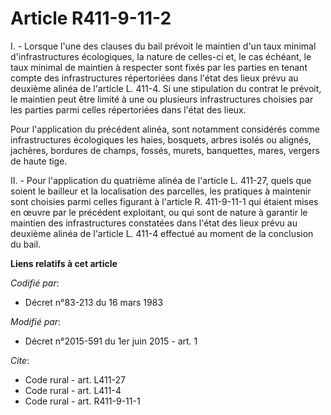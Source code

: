 # Article R411-9-11-2

I. - Lorsque l'une des clauses du bail prévoit le maintien d'un taux minimal d'infrastructures écologiques, la nature de
celles-ci et, le cas échéant, le taux minimal de maintien à respecter sont fixés par les parties en tenant compte des
infrastructures répertoriées dans l'état des lieux prévu au deuxième alinéa de l'article L. 411-4. Si une stipulation du
contrat le prévoit, le maintien peut être limité à une ou plusieurs infrastructures choisies par les parties parmi celles
répertoriées dans l'état des lieux. 

Pour l'application du précédent alinéa, sont notamment considérés comme infrastructures écologiques les haies, bosquets,
arbres isolés ou alignés, jachères, bordures de champs, fossés, murets, banquettes, mares, vergers de haute tige. 

II. - Pour l'application du quatrième alinéa de l'article L. 411-27, quels que soient le bailleur et la localisation des
parcelles, les pratiques à maintenir sont choisies parmi celles figurant à l'article R. 411-9-11-1 qui étaient mises en œuvre
par le précédent exploitant, ou qui sont de nature à garantir le maintien des infrastructures constatées dans l'état des
lieux prévu au deuxième alinéa de l'article L. 411-4 effectué au moment de la conclusion du bail.

**Liens relatifs à cet article**

_Codifié par_:

  - Décret n°83-213 du 16 mars 1983

_Modifié par_:

  - Décret n°2015-591 du 1er juin 2015 - art. 1

_Cite_:

  - Code rural - art. L411-27
  - Code rural - art. L411-4
  - Code rural - art. R411-9-11-1
